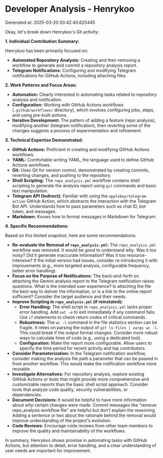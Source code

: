 # Developer Analysis - Henrykoo
Generated at: 2025-03-20 00:42:40.625445

Okay, let's break down Henrykoo's Git activity:

**1. Individual Contribution Summary:**

Henrykoo has been primarily focused on:

*   **Automated Repository Analysis:** Creating and then removing a workflow to generate and commit a repository analysis report.
*   **Telegram Notifications:**  Configuring and modifying Telegram notifications for GitHub Actions, including attaching files.

**2. Work Patterns and Focus Areas:**

*   **Automation:**  Clearly interested in automating tasks related to repository analysis and notification.
*   **Configuration:**  Working with GitHub Actions workflows (`.github/workflows/` directory), which involves configuring jobs, steps, and using pre-built actions.
*   **Iterative Development:**  The pattern of adding a feature (repo analysis), modifying another (telegram notification), then reverting some of the changes suggests a process of experimentation and refinement.

**3. Technical Expertise Demonstrated:**

*   **GitHub Actions:** Proficient in creating and modifying GitHub Actions workflows.
*   **YAML:** Comfortable writing YAML, the language used to define GitHub Actions workflows.
*   **Git:**  Uses Git for version control, demonstrated by creating commits, reverting changes, and pushing to the repository.
*   **Shell Scripting:** The `repo_analysis.yml` workflow contains shell scripting to generate the analysis report using `git` commands and basic text manipulation.
*   **Telegram API (Indirect):**  Familiar with using the `appleboy/telegram-action` GitHub Action, which abstracts the interaction with the Telegram Bot API.  Understands how to pass parameters such as chat ID, bot token, and messages.
*   **Markdown:** Knows how to format messages in Markdown for Telegram.

**4. Specific Recommendations:**

Based on this limited snapshot, here are some recommendations:

*   **Re-evaluate the Removal of `repo_analysis.yml`:**  The `repo_analysis.yml` workflow was removed.  It would be good to understand *why*. Was it too noisy?  Did it generate inaccurate information?  Was it too resource-intensive? If the initial version had issues, consider re-introducing it with improvements (e.g., more targeted analysis, configurable frequency, better error handling).
*   **Focus on the Purpose of Notifications:** The back-and-forth on attaching the Gemini analysis report to the Telegram notification raises questions. What is the intended user experience?  Is attaching the file the best way to deliver the information, or is a link to the online report sufficient? Consider the target audience and their needs.
*   **Improve Scripting in `repo_analysis.yml` (if reinstated):**
    *   **Error Handling:** The shell script in `repo_analysis.yml` lacks proper error handling.  Add `set -e` to exit immediately if any command fails.  Use `if` statements to check return codes of critical commands.
    *   **Robustness:**  The `wc -l` command in the file statistics section can be fragile.  It relies on parsing the output of `git ls-files | xargs wc -l`.  This could break if the output format changes.  Consider more robust ways to calculate lines of code (e.g., using a dedicated tool).
    *   **Configuration:** Make the report more configurable.  Allow users to specify the time period for recent activity and top contributors.
*   **Consider Parameterization:** In the Telegram notification workflow, consider making the analysis file path a parameter that can be passed in from another workflow. This would make the notification workflow more reusable.
*   **Investigate Alternatives:** For repository analysis, explore existing GitHub Actions or tools that might provide more comprehensive and customizable reports than the basic shell script approach.  Consider tools that analyze code quality, security vulnerabilities, or dependencies.
*   **Document Decisions:** It would be helpful to have more information about *why* certain changes were made. Commit messages like "remove: repo_analysis workflow file" are helpful but don't explain the reasoning. Adding a sentence or two about the rationale behind the removal would improve understanding of the project's evolution.
*   **Code Reviews:** Encourage code reviews from other team members to improve the quality and maintainability of the workflows.

In summary, Henrykoo shows promise in automating tasks with GitHub Actions, but attention to detail, error handling, and a clear understanding of user needs are important for improvement.
